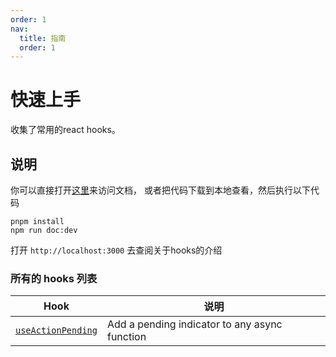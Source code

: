 ```yaml
---
order: 1
nav:
  title: 指南
  order: 1
---
```


# 快速上手

收集了常用的react hooks。

## 说明

你可以直接打开[这里](https://chocolateui.github.io/chocolate-hooks/)来访问文档，
或者把代码下载到本地查看，然后执行以下代码

```
pnpm install
npm run doc:dev
```

打开 `http://localhost:3000` 去查阅关于hooks的介绍

### 所有的 hooks 列表

| Hook | 说明 |
| ---- | ----------- |
| [`useActionPending`](#/hook/action-pending/use-action-pending) | Add a pending indicator to any async function |
